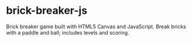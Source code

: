 # brick-breaker-js
Brick breaker game built with HTML5 Canvas and JavaScript. Break bricks with a paddle and ball; includes levels and scoring.
